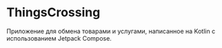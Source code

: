 # ThingsCrossing
Приложение для обмена товарами и услугами, написанное на Kotlin с использованием Jetpack Compose.
